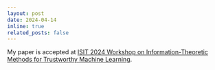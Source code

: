 ```yaml
---
layout: post
date: 2024-04-14
inline: true
related_posts: false
---
```


My paper is accepted at [ISIT 2024 Workshop on Information-Theoretic Methods for Trustworthy Machine Learning](https://sites.google.com/view/it-tml2024/home?authuser=0).
